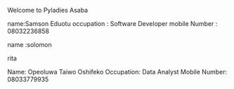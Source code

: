 Welcome to Pyladies Asaba 

name:Samson Eduotu
occupation : Software Developer
mobile Number : 08032236858


name :solomon


rita


Name: Opeoluwa Taiwo Oshifeko
Occupation: Data Analyst
Mobile Number: 08033779935
